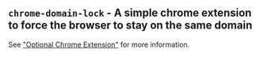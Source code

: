 ## `chrome-domain-lock` -  A simple chrome extension to force the browser to stay on the same domain
See ["Optional Chrome Extension"](../README.md#optional-chrome-extension) for more information.